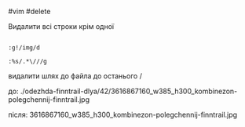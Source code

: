 
#vim #delete 

Видалити всі строки крім одної

~~~vim

:g!/img/d

:%s/.*\///g

~~~

видалити шлях до файла до останього /

до:
./odezhda-finntrail-dlya/42/3616867160_w385_h300_kombinezon-polegchennij-finntrail.jpg

після: 
3616867160_w385_h300_kombinezon-polegchennij-finntrail.jpg